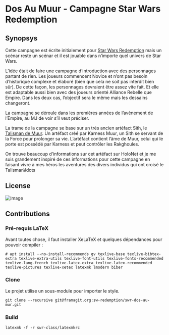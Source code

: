 # Dos Au Muur - Campagne Star Wars Redemption

## Synopsys
Cette campagne est écrite initialement pour [Star Wars Redemption](https://github.com/Marthym/jdrp-sw-redemption) mais un scénar reste un scénar et il est jouable dans n’importe quel univers de Star Wars.

L’idée était de faire une campagne d’introduction avec des personnages partant de rien. Les joueurs commencent Novice et n’ont pas besoin d’historique complexe et élaboré (bien que cela ne soit pas interdit bien sûr). De cette façon, les personnages devraient être assez vite fait. Et elle est adaptable aussi bien avec des joueurs orienté Alliance Rebelle que Empire. Dans les deux cas, l’objectif sera le même mais les dessains changeront.

La campagne se déroule dans les premières années de l’avènement de l’Empire, au MJ de voir s’il veut préciser.

La trame de la campagne se base sur un très ancien artéfact Sith, le [Talisman de Muur](http://www.starwars-holonet.com/encyclopedie/technologie-talisman-muur.html). Un artéfact créé par Karness Muur, un Sith se servant de la Force pour prolonger sa vie. L’artéfact contient l’âme de Muur, celui qui le porte est possédé par Karness et peut contrôler les Rakghoules.

On trouve beaucoup d’informations sur cet artéfact sur HoloNet et je me suis grandement inspiré de ces informations pour cette campagne en faisant vivre à mes héros les aventures des divers individus qui ont croisé le Talisman\ldots


## License
![image](https://git.framasoft.org/sw-redemption/latex-swr-class/raw/master/_img/wtfpl-badge.png)

## Contributions

### Pré-requis LaTeX
Avant toutes chose, il faut installer XeLaTeX et quelques dépendances pour pouvoir compiler :

```
# apt install --no-install-recommends gv texlive-base texlive-bibtex-extra texlive-extra-utils texlive-font-utils texlive-fonts-recommended texlive-lang-french texlive-latex-extra texlive-latex-recommended texlive-pictures texlive-xetex latexmk lmodern biber 
```

### Clone
Le projet utilise un sous-module pour importer le style.

```
git clone --recursive git@framagit.org:sw-redemption/swr-dos-au-mur.git
```

### Build

```
latexmk -f -r swr-class/latexmkrc 
```
